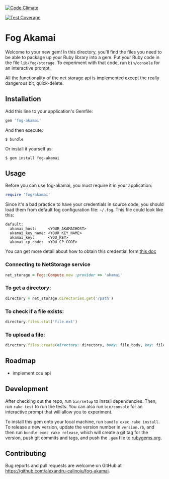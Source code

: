 [![Code Climate](https://codeclimate.com/github/alexandru-calinoiu/fog-akamai/badges/gpa.svg)](https://codeclimate.com/github/alexandru-calinoiu/fog-akamai)

[![Test Coverage](https://codeclimate.com/github/alexandru-calinoiu/fog-akamai/badges/coverage.svg)](https://codeclimate.com/github/alexandru-calinoiu/fog-akamai/coverage)

# Fog Akamai

Welcome to your new gem! In this directory, you'll find the files you need to be able to package up your Ruby library into a gem. Put your Ruby code in the file `lib/fog/storage`. To experiment with that code, run `bin/console` for an interactive prompt.

All the functionality of the net storage api is implemented except the really dangerous bit, quick-delete.

## Installation

Add this line to your application's Gemfile:

```ruby
gem 'fog-akamai'
```

And then execute:

    $ bundle

Or install it yourself as:

    $ gem install fog-akamai

## Usage

Before you can use fog-akamai, you must require it in your application:

```ruby
require 'fog/akamai'
```

Since it's a bad practice to have your credentials in source code, you should load them from default fog configuration file: ```~/.fog```. This file could look like this:

```
default:
  akamai_host:     <YOUR_AKAMAIHOST>
  akamai_key_name: <YOUR_KEY_NAME>
  akamai_key:      <YOU_KEY>
  akamai_cp_code:  <YOU_CP_CODE>
```

You can get more detail about how to obtain this credential form [this doc](https://control.akamai.com/dl/customers/NS/NS_Config_FS.pdf)

### Connecting to NetStorage service

```ruby
net_storage = Fog::Compute.new :provider => 'akamai'
```

### To get a directory:

```ruby
directory = net_storage.directories.get('/path')
```

### To check if a file exists:

```ruby
directory.files.stat('file.ext')
```

### To upload a file:

```ruby
directory.files.create(directory: directory, body: file_body, key: file_name)
```

## Roadmap

- implement ccu api

## Development

After checking out the repo, run `bin/setup` to install dependencies. Then, run `rake test` to run the tests. You can also run `bin/console` for an interactive prompt that will allow you to experiment.

To install this gem onto your local machine, run `bundle exec rake install`. To release a new version, update the version number in `version.rb`, and then run `bundle exec rake release`, which will create a git tag for the version, push git commits and tags, and push the `.gem` file to [rubygems.org](https://rubygems.org).

## Contributing

Bug reports and pull requests are welcome on GitHub at https://github.com/alexandru-calinoiu/fog-akamai.

